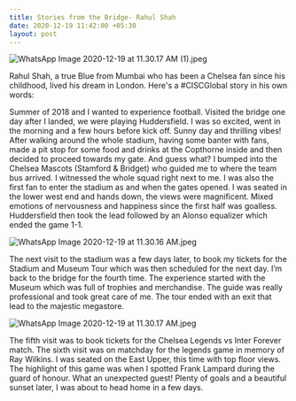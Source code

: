 ```yaml
---
title: Stories from the Bridge- Rahul Shah
date: 2020-12-19 11:42:00 +05:30
layout: post
---
```


![WhatsApp Image 2020-12-19 at 11.30.17 AM (1).jpeg](/uploads/WhatsApp%20Image%202020-12-19%20at%2011.30.17%20AM%20(1).jpeg)

Rahul Shah, a true Blue from Mumbai who has been a Chelsea fan since his childhood, lived his dream in London. Here's a #CISCGlobal story in his own words: 

Summer of 2018 and I wanted to experience football. Visited the bridge one day after I landed, we were playing Huddersfield. I was so excited, went in the morning and a few hours before kick off. Sunny day and thrilling vibes! After walking around the whole stadium, having some banter with fans, made a pit stop for some food and drinks at the Copthorne inside and then decided to proceed towards my gate. And guess what? I bumped into the Chelsea Mascots (Stamford & Bridget) who guided me to where the team bus arrived. I witnessed the whole squad right next to me. I was also the first fan to enter the stadium as and when the gates opened. I was seated in the lower west end and hands down, the views were magnificent. Mixed emotions of nervousness and happiness since the first half was goalless. Huddersfield then took the lead followed by an Alonso equalizer which ended the game 1-1. 

![WhatsApp Image 2020-12-19 at 11.30.16 AM.jpeg](/uploads/WhatsApp%20Image%202020-12-19%20at%2011.30.16%20AM.jpeg)

The next visit to the stadium was a few days later, to book my tickets for the Stadium and Museum Tour which was then scheduled for the next day. I’m back to the bridge for the fourth time. The experience started with the Museum which was full of trophies and merchandise. The guide was really professional and took great care of me. The tour ended with an exit that lead to the majestic megastore. 

![WhatsApp Image 2020-12-19 at 11.30.17 AM.jpeg](/uploads/WhatsApp%20Image%202020-12-19%20at%2011.30.17%20AM.jpeg)

The fifth visit was to book tickets for the Chelsea Legends vs Inter Forever match. The sixth visit was on matchday for the legends game in memory of Ray Wilkins. I was seated on the East Upper, this time with top floor views. The highlight of this game was when I spotted Frank Lampard during the guard of honour. What an unexpected guest! Plenty of goals and a beautiful sunset later, I was about to head home in a few days.